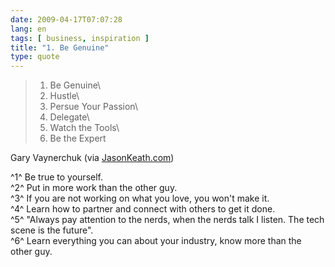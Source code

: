 ```yaml
---
date: 2009-04-17T07:07:28
lang: en
tags: [ business, inspiration ]
title: "1. Be Genuine"
type: quote
---
```


> 1. Be Genuine\
> 2. Hustle\
> 3. Persue Your Passion\
> 4. Delegate\
> 5. Watch the Tools\
> 6. Be the Expert

Gary Vaynerchuk (via [JasonKeath.com](http://jasonkeath.com/gary-vaynerchuk-the-next-online-media-giant/))

^1^ Be true to yourself.\
^2^ Put in more work than the other guy.\
^3^ If you are not working on what you love, you won't make it.\
^4^ Learn how to partner and connect with others to get it done.\
^5^ "Always pay attention to the nerds, when the nerds talk I listen.
The tech scene is the future".\
^6^ Learn everything you can about your industry, know more than the
other guy.

